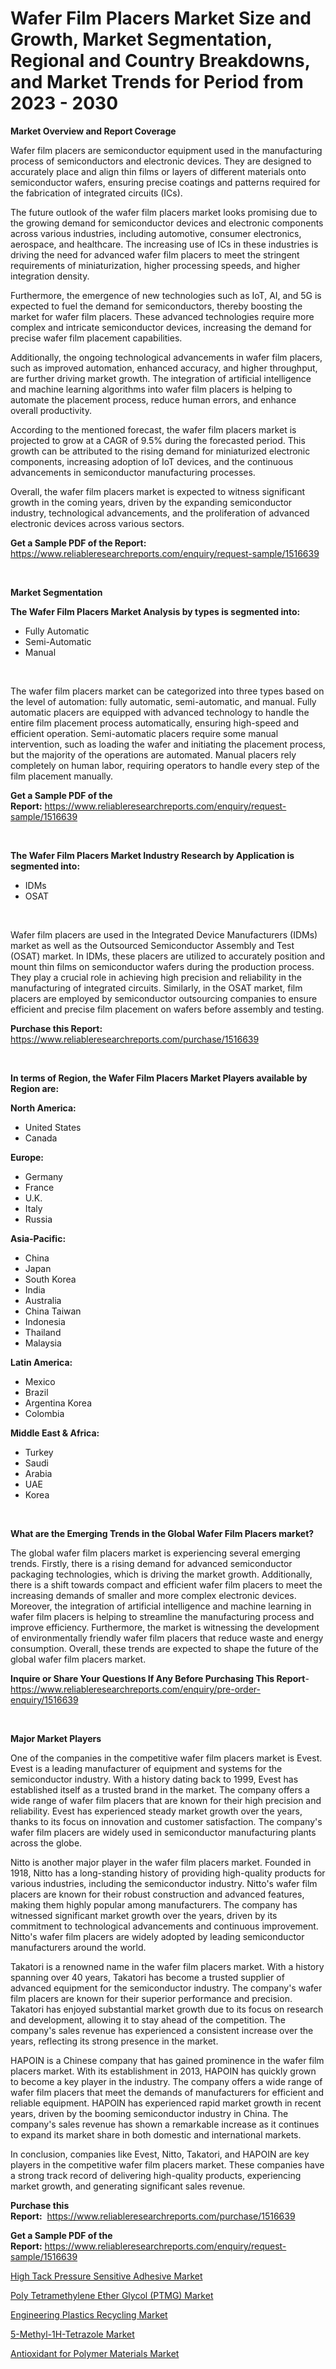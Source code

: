 <p><h1>Wafer Film Placers Market Size and Growth, Market Segmentation, Regional and Country Breakdowns, and Market Trends for Period from 2023 -  2030</h1></p><p><strong>Market Overview and Report Coverage</strong></p>
<p><p>Wafer film placers are semiconductor equipment used in the manufacturing process of semiconductors and electronic devices. They are designed to accurately place and align thin films or layers of different materials onto semiconductor wafers, ensuring precise coatings and patterns required for the fabrication of integrated circuits (ICs).</p><p>The future outlook of the wafer film placers market looks promising due to the growing demand for semiconductor devices and electronic components across various industries, including automotive, consumer electronics, aerospace, and healthcare. The increasing use of ICs in these industries is driving the need for advanced wafer film placers to meet the stringent requirements of miniaturization, higher processing speeds, and higher integration density.</p><p>Furthermore, the emergence of new technologies such as IoT, AI, and 5G is expected to fuel the demand for semiconductors, thereby boosting the market for wafer film placers. These advanced technologies require more complex and intricate semiconductor devices, increasing the demand for precise wafer film placement capabilities.</p><p>Additionally, the ongoing technological advancements in wafer film placers, such as improved automation, enhanced accuracy, and higher throughput, are further driving market growth. The integration of artificial intelligence and machine learning algorithms into wafer film placers is helping to automate the placement process, reduce human errors, and enhance overall productivity.</p><p>According to the mentioned forecast, the wafer film placers market is projected to grow at a CAGR of 9.5% during the forecasted period. This growth can be attributed to the rising demand for miniaturized electronic components, increasing adoption of IoT devices, and the continuous advancements in semiconductor manufacturing processes.</p><p>Overall, the wafer film placers market is expected to witness significant growth in the coming years, driven by the expanding semiconductor industry, technological advancements, and the proliferation of advanced electronic devices across various sectors.</p></p>
<p><strong>Get a Sample PDF of the Report:</strong> <a href="https://www.reliableresearchreports.com/enquiry/request-sample/1516639">https://www.reliableresearchreports.com/enquiry/request-sample/1516639</a></p>
<p>&nbsp;</p>
<p><strong>Market Segmentation</strong></p>
<p><strong>The Wafer Film Placers Market Analysis by types is segmented into:</strong></p>
<p><ul><li>Fully Automatic</li><li>Semi-Automatic</li><li>Manual</li></ul></p>
<p>&nbsp;</p>
<p><p>The wafer film placers market can be categorized into three types based on the level of automation: fully automatic, semi-automatic, and manual. Fully automatic placers are equipped with advanced technology to handle the entire film placement process automatically, ensuring high-speed and efficient operation. Semi-automatic placers require some manual intervention, such as loading the wafer and initiating the placement process, but the majority of the operations are automated. Manual placers rely completely on human labor, requiring operators to handle every step of the film placement manually.</p></p>
<p><strong>Get a Sample PDF of the Report:</strong>&nbsp;<a href="https://www.reliableresearchreports.com/enquiry/request-sample/1516639">https://www.reliableresearchreports.com/enquiry/request-sample/1516639</a></p>
<p>&nbsp;</p>
<p><strong>The Wafer Film Placers Market Industry Research by Application is segmented into:</strong></p>
<p><ul><li>IDMs</li><li>OSAT</li></ul></p>
<p>&nbsp;</p>
<p><p>Wafer film placers are used in the Integrated Device Manufacturers (IDMs) market as well as the Outsourced Semiconductor Assembly and Test (OSAT) market. In IDMs, these placers are utilized to accurately position and mount thin films on semiconductor wafers during the production process. They play a crucial role in achieving high precision and reliability in the manufacturing of integrated circuits. Similarly, in the OSAT market, film placers are employed by semiconductor outsourcing companies to ensure efficient and precise film placement on wafers before assembly and testing.</p></p>
<p><strong>Purchase this Report:</strong>&nbsp; <a href="https://www.reliableresearchreports.com/purchase/1516639">https://www.reliableresearchreports.com/purchase/1516639</a></p>
<p>&nbsp;</p>
<p><strong>In terms of Region, the Wafer Film Placers Market Players available by Region are:</strong></p>
<p>
    <p> <strong> North America: </strong>
        <ul>
            <li>United States</li>
            <li>Canada</li>
        </ul>
        </p> 
    <p> <strong> Europe: </strong>
        <ul>
            <li>Germany</li>
            <li>France</li>
            <li>U.K.</li>
            <li>Italy</li>
            <li>Russia</li>
        </ul>
        </p> 
    <p> <strong> Asia-Pacific: </strong>
        <ul>
            <li>China</li>
            <li>Japan</li>
            <li>South Korea</li>
            <li>India</li>
            <li>Australia</li>
            <li>China Taiwan</li>
            <li>Indonesia</li>
            <li>Thailand</li>
            <li>Malaysia</li>
        </ul>
        </p> 
    <p> <strong> Latin America: </strong>
        <ul>
            <li>Mexico</li>
            <li>Brazil</li>
            <li>Argentina Korea</li>
            <li>Colombia</li>
        </ul>
        </p> 
    <p> <strong> Middle East & Africa: </strong>
        <ul>
            <li>Turkey</li>
            <li>Saudi</li>
            <li>Arabia</li>
            <li>UAE</li>
            <li>Korea</li>
        </ul>
    </p>
    </p>
<p>&nbsp;</p>
<p><strong>What are the Emerging Trends in the Global Wafer Film Placers market?</strong></p>
<p><p>The global wafer film placers market is experiencing several emerging trends. Firstly, there is a rising demand for advanced semiconductor packaging technologies, which is driving the market growth. Additionally, there is a shift towards compact and efficient wafer film placers to meet the increasing demands of smaller and more complex electronic devices. Moreover, the integration of artificial intelligence and machine learning in wafer film placers is helping to streamline the manufacturing process and improve efficiency. Furthermore, the market is witnessing the development of environmentally friendly wafer film placers that reduce waste and energy consumption. Overall, these trends are expected to shape the future of the global wafer film placers market.</p></p>
<p><strong>Inquire or Share Your Questions If Any Before Purchasing This Report</strong>- <a href="https://www.reliableresearchreports.com/enquiry/pre-order-enquiry/1516639">https://www.reliableresearchreports.com/enquiry/pre-order-enquiry/1516639</a></p>
<p>&nbsp;</p>
<p><strong>Major Market Players</strong></p>
<p><p>One of the companies in the competitive wafer film placers market is Evest. Evest is a leading manufacturer of equipment and systems for the semiconductor industry. With a history dating back to 1999, Evest has established itself as a trusted brand in the market. The company offers a wide range of wafer film placers that are known for their high precision and reliability. Evest has experienced steady market growth over the years, thanks to its focus on innovation and customer satisfaction. The company's wafer film placers are widely used in semiconductor manufacturing plants across the globe.</p><p>Nitto is another major player in the wafer film placers market. Founded in 1918, Nitto has a long-standing history of providing high-quality products for various industries, including the semiconductor industry. Nitto's wafer film placers are known for their robust construction and advanced features, making them highly popular among manufacturers. The company has witnessed significant market growth over the years, driven by its commitment to technological advancements and continuous improvement. Nitto's wafer film placers are widely adopted by leading semiconductor manufacturers around the world.</p><p>Takatori is a renowned name in the wafer film placers market. With a history spanning over 40 years, Takatori has become a trusted supplier of advanced equipment for the semiconductor industry. The company's wafer film placers are known for their superior performance and precision. Takatori has enjoyed substantial market growth due to its focus on research and development, allowing it to stay ahead of the competition. The company's sales revenue has experienced a consistent increase over the years, reflecting its strong presence in the market.</p><p>HAPOIN is a Chinese company that has gained prominence in the wafer film placers market. With its establishment in 2013, HAPOIN has quickly grown to become a key player in the industry. The company offers a wide range of wafer film placers that meet the demands of manufacturers for efficient and reliable equipment. HAPOIN has experienced rapid market growth in recent years, driven by the booming semiconductor industry in China. The company's sales revenue has shown a remarkable increase as it continues to expand its market share in both domestic and international markets.</p><p>In conclusion, companies like Evest, Nitto, Takatori, and HAPOIN are key players in the competitive wafer film placers market. These companies have a strong track record of delivering high-quality products, experiencing market growth, and generating significant sales revenue.</p></p>
<p><strong>Purchase this Report:</strong>&nbsp;&nbsp;<a href="https://www.reliableresearchreports.com/purchase/1516639">https://www.reliableresearchreports.com/purchase/1516639</a></p>
<p></p>
<p><strong>Get a Sample PDF of the Report:</strong>&nbsp;<a href="https://www.reliableresearchreports.com/enquiry/request-sample/1516639">https://www.reliableresearchreports.com/enquiry/request-sample/1516639</a></p>
<p><p><a href="https://medium.com/@leonorhaley2009/high-tack-pressure-sensitive-adhesive-market-comprehensive-assessment-by-type-application-and-867172f44f15">High Tack Pressure Sensitive Adhesive Market</a></p><p><a href="https://medium.com/@annaalexander40/poly-tetramethylene-ether-glycol-ptmg-market-analysis-its-cagr-market-segmentation-and-global-086c09bc9167">Poly Tetramethylene Ether Glycol (PTMG) Market</a></p><p><a href="https://medium.com/@alicehanson1974/engineering-plastics-recycling-market-the-key-to-successful-business-strategy-forecast-till-2030-41b59884ece0">Engineering Plastics Recycling Market</a></p><p><a href="https://medium.com/@angelageorge32/5-methyl-1h-tetrazole-market-competitive-analysis-market-trends-and-forecast-to-2030-6526fb4f0cfe">5-Methyl-1H-Tetrazole Market</a></p><p><a href="https://medium.com/@patriciaday39/antioxidant-for-polymer-materials-market-insight-market-trends-growth-forecasted-from-2023-to-df85417b26a3">Antioxidant for Polymer Materials Market</a></p></p>